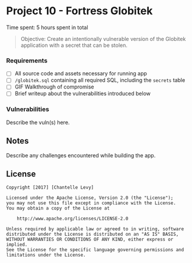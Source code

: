 # Project 10 - Fortress Globitek

Time spent: 5 hours spent in total

> Objective: Create an intentionally vulnerable version of the Globitek application with a secret that can be stolen.

### Requirements

- [ ] All source code and assets necessary for running app
- [ ] `/globitek.sql` containing all required SQL, including the `secrets` table
- [ ] GIF Walkthrough of compromise
- [ ] Brief writeup about the vulnerabilities introduced below

### Vulnerabilities

Describe the vuln(s) here.

## Notes

Describe any challenges encountered while building the app.

## License

    Copyright [2017] [Chantelle Levy]

    Licensed under the Apache License, Version 2.0 (the "License");
    you may not use this file except in compliance with the License.
    You may obtain a copy of the License at

        http://www.apache.org/licenses/LICENSE-2.0

    Unless required by applicable law or agreed to in writing, software
    distributed under the License is distributed on an "AS IS" BASIS,
    WITHOUT WARRANTIES OR CONDITIONS OF ANY KIND, either express or implied.
    See the License for the specific language governing permissions and
    limitations under the License.
